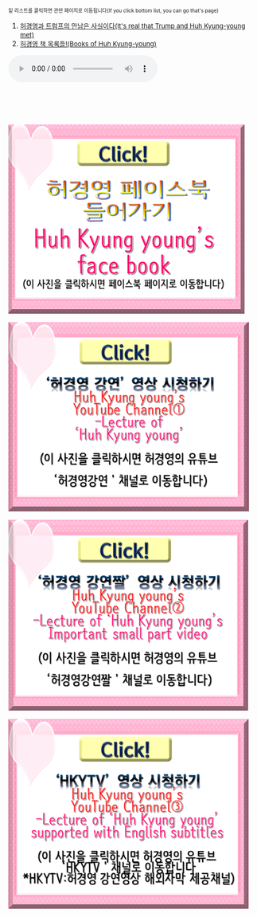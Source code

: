 <br>
<font size="1">밑 리스트를 클릭하면 관련 페이지로 이동됩니다(If you click bottom list, you can go that's page)</font>
<html>
<body>
<ol>
  <li><a href="hky2_트럼프허경영.html" target="_blank"><font size="2">허경영과 트럼프의 만남은 사실이다(It's real that Trump and Huh Kyung-young met)</font></a></li>
  <li><a href="hky3_허경영책.html" target="_blank"><font size="2">허경영 책 목록들!(Books of Huh Kyung-young)</font></a></li>
</ol>
  <audio src="m-flo_Miss You.mp3" controls autoplay></audio>

<body background="배경수정.png">
<br><br><br><br><br>

<a href="https://ko-kr.facebook.com/unhky/" target="_blank"><img src="허경영페이스북 클릭.png"></a>

<a href="https://www.youtube.com/channel/UCg3wU-Y3Aq8-0UAqYjXMCnw" target="_blank"><img src="허경영강연 클릭.png"></a>

<a href="https://www.youtube.com/channel/UCA7LZMILVfSYGwHU7Cj3g6Q" target="_blank"><img src="허경영강연짤 클릭.png"></a>

<a href="https://www.youtube.com/channel/UCy3eNixQgJld165YDfRDRZg" target="_blank"><img src="HKYTV 클릭.png"></a>


</body>

